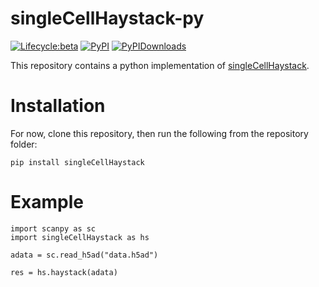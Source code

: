 singleCellHaystack-py
=====================

[![Lifecycle:beta](https://img.shields.io/badge/lifecycle-beta-orange.svg)]()
[![PyPI](https://img.shields.io/pypi/v/singleCellHaystack?logo=PyPI)](https://pypi.org/project/singleCellHaystack)
[![PyPIDownloads](https://pepy.tech/badge/singleCellHaystack)](https://pepy.tech/project/singleCellHaystack)

This repository contains a python implementation of [singleCellHaystack](https://github.com/alexisvdb/singleCellHaystack).

# Installation

For now, clone this repository, then run the following from the repository folder:

```
pip install singleCellHaystack
```

# Example

```{python}
import scanpy as sc
import singleCellHaystack as hs

adata = sc.read_h5ad("data.h5ad")

res = hs.haystack(adata)
```
